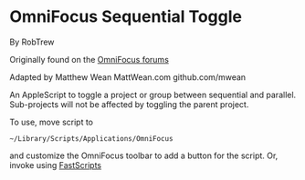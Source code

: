 OmniFocus Sequential Toggle
===========================
By RobTrew

Originally found on the [OmniFocus forums][1]

Adapted by Matthew Wean
MattWean.com
github.com/mwean


An AppleScript to toggle a project or group between sequential and parallel. Sub-projects will not be affected by toggling the parent project.

To use, move script to 

	~/Library/Scripts/Applications/OmniFocus

and customize the OmniFocus toolbar to add a button for the script. Or, invoke using [FastScripts][2]

[1]: http://forums.omnigroup.com/showthread.php?p=95563#post95563
[2]: http://www.red-sweater.com/fastscripts/